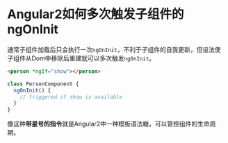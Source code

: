 # Angular2如何多次触发子组件的ngOnInit

通常子组件加载后只会执行一次`ngOnInit`，不利于子组件的自我更新，但设法使子组件从Dom中移除后重建就可以多次触发`ngOnInit`。

```html
<person *ngIf="show"></person>
```

```javascript
class PersonComponent {
  ngOnInit() {
    // triggered if show is available
  }
}
```

像这种**带星号的指令**就是Angular2中一种模板语法糖，可以管控组件的生命周期。
